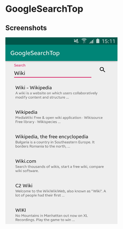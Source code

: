 # GoogleSearchTop
## Screenshots
<img src="https://github.com/rmarma/GoogleSearchTop/blob/master/pictures/main.png?raw=true" width="350px" height="583px"/>